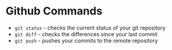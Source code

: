 # Github Commands

- `git status` - checks the current status of your git repository
- `git diff` - checks the differences since your last commit
- `git push` - pushes your commits to the remote repository